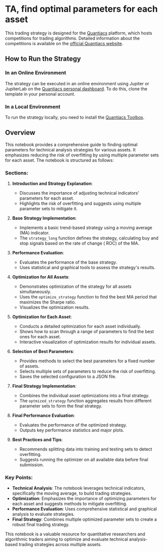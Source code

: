 # TA, find optimal parameters for each asset

This trading strategy is designed for the [Quantiacs](https://quantiacs.com/contest) platform, which hosts competitions
for trading algorithms. Detailed information about the competitions is available on
the [official Quantiacs website](https://quantiacs.com/contest).

## How to Run the Strategy

### In an Online Environment

The strategy can be executed in an online environment using Jupiter or JupiterLab on
the [Quantiacs personal dashboard](https://quantiacs.com/personalpage/homepage). To do this, clone the template in your
personal account.

### In a Local Environment

To run the strategy locally, you need to install the [Quantiacs Toolbox](https://github.com/quantiacs/toolbox).

## Overview

This notebook provides a comprehensive guide to finding optimal parameters for technical analysis strategies for various
assets. It emphasizes reducing the risk of overfitting by using multiple parameter sets for each asset. The notebook is
structured as follows:

### Sections:

1. **Introduction and Strategy Explanation**:
    - Discusses the importance of adjusting technical indicators' parameters for each asset.
    - Highlights the risk of overfitting and suggests using multiple parameter sets to mitigate it.

2. **Base Strategy Implementation**:
    - Implements a basic trend-based strategy using a moving average (MA) indicator.
    - The `strategy_long` function defines the strategy, calculating buy and stop signals based on the rate of change (
      ROC) of the MA.

3. **Performance Evaluation**:
    - Evaluates the performance of the base strategy.
    - Uses statistical and graphical tools to assess the strategy's results.

4. **Optimization for All Assets**:
    - Demonstrates optimization of the strategy for all assets simultaneously.
    - Uses the `optimize_strategy` function to find the best MA period that maximizes the Sharpe ratio.
    - Visualizes the optimization results.

5. **Optimization for Each Asset**:
    - Conducts a detailed optimization for each asset individually.
    - Shows how to scan through a range of parameters to find the best ones for each asset.
    - Interactive visualization of optimization results for individual assets.

6. **Selection of Best Parameters**:
    - Provides methods to select the best parameters for a fixed number of assets.
    - Selects multiple sets of parameters to reduce the risk of overfitting.
    - Saves the selected configuration to a JSON file.

7. **Final Strategy Implementation**:
    - Combines the individual asset optimizations into a final strategy.
    - The `optmized_strategy` function aggregates results from different parameter sets to form the final strategy.

8. **Final Performance Evaluation**:
    - Evaluates the performance of the optimized strategy.
    - Outputs key performance statistics and major plots.

9. **Best Practices and Tips**:
    - Recommends splitting data into training and testing sets to detect overfitting.
    - Suggests running the optimizer on all available data before final submission.

### Key Points:

- **Technical Analysis**: The notebook leverages technical indicators, specifically the moving average, to build trading
  strategies.
- **Optimization**: Emphasizes the importance of optimizing parameters for each asset and suggests methods to mitigate
  overfitting.
- **Performance Evaluation**: Uses comprehensive statistical and graphical analysis to evaluate strategies.
- **Final Strategy**: Combines multiple optimized parameter sets to create a robust final trading strategy.

This notebook is a valuable resource for quantitative researchers and algorithmic traders aiming to optimize and
evaluate technical analysis-based trading strategies across multiple assets.
